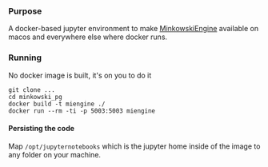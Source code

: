 ### Purpose

A docker-based jupyter environment to make [MinkowskiEngine](https://github.com/NVIDIA/MinkowskiEngine) available on macos and everywhere else where docker runs.

### Running

No docker image is built, it's on you to do it

```
git clone ...
cd minkowski_pg
docker build -t miengine ./
docker run --rm -ti -p 5003:5003 miengine
```

#### Persisting the code

Map `/opt/jupyternotebooks` which is the jupyter home inside of the image to any folder on your machine.
